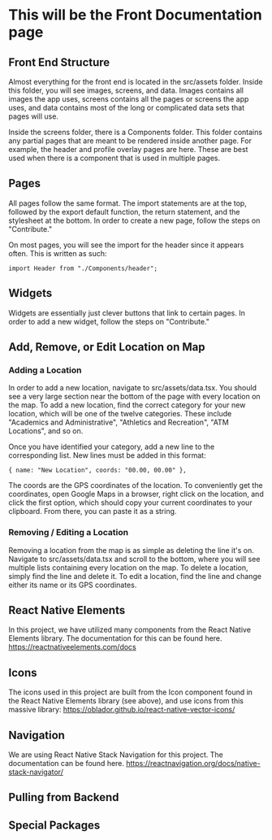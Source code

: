 # This will be the Front Documentation page

## Front End Structure

Almost everything for the front end is located in the src/assets folder. Inside this folder, you will see images, screens, and data. Images contains all images the app uses, screens contains all the pages or screens the app uses, and data contains most of the long or complicated data sets that pages will use.

Inside the screens folder, there is a Components folder. This folder contains any partial pages that are meant to be rendered inside another page. For example, the header and profile overlay pages are here. These are best used when there is a component that is used in multiple pages.

## Pages

All pages follow the same format. The import statements are at the top, followed by the export default function, the return statement, and the stylesheet at the bottom. In order to create a new page, follow the steps on "Contribute." 

On most pages, you will see the import for the header since it appears often. This is written as such:

```
import Header from "./Components/header";
```

## Widgets

Widgets are essentially just clever buttons that link to certain pages. In order to add a new widget, follow the steps on "Contribute."

## Add, Remove, or Edit Location on Map

### Adding a Location

In order to add a new location, navigate to src/assets/data.tsx. You should see a very large section near the bottom of the page with every location on the map. To add a new location, find the correct category for your new location, which will be one of the twelve categories. These include "Academics and Administrative", "Athletics and Recreation", "ATM Locations", and so on. 

Once you have identified your category, add a new line to the corresponding list. New lines must be added in this format:

```
{ name: "New Location", coords: "00.00, 00.00" },
```

The coords are the GPS coordinates of the location. To conveniently get the coordinates, open Google Maps in a browser, right click on the location, and click the first option, which should copy your current coordinates to your clipboard. From there, you can paste it as a string.

### Removing / Editing a Location

Removing a location from the map is as simple as deleting the line it's on. Navigate to src/assets/data.tsx and scroll to the bottom, where you will see multiple lists containing every location on the map. To delete a location, simply find the line and delete it. To edit a location, find the line and change either its name or its GPS coordinates.

## React Native Elements

In this project, we have utilized many components from the React Native Elements library. The documentation for this can be found here. https://reactnativeelements.com/docs

## Icons

The icons used in this project are built from the Icon component found in the React Native Elements library (see above), and use icons from this massive library: https://oblador.github.io/react-native-vector-icons/

## Navigation

We are using React Native Stack Navigation for this project. The documentation can be found here. https://reactnavigation.org/docs/native-stack-navigator/

## Pulling from Backend
## Special Packages